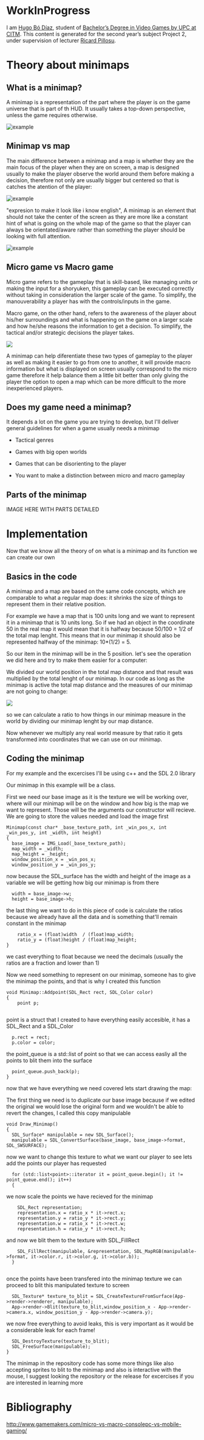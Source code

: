 # WorkInProgress

I am [Hugo Bó Díaz](https://www.linkedin.com/in/hugo-b%C3%B3-d%C3%ADaz-415628146/), student of [Bachelor’s Degree in Video Games by UPC at CITM](https://www.citm.upc.edu/ing/estudis/graus-videojocs/). This content is generated for the second year’s subject Project 2, under supervision of lecturer [Ricard Pillosu](https://es.linkedin.com/in/ricardpillosu).

# Theory about minimaps

## What is a minimap?

A minimap is a representation of the part where the player is on the game universe that is part of th HUD. It usually takes a top-down perspective, unless the game requires otherwise.

![example](https://imgur.com/epGRLl0.png)

## Minimap vs map

The main difference between a minimap and a map is whether they are the main focus of the player when they are on screen, a map is designed usually to make the player observe the world around them before making a decision, therefore not only are usually bigger but centered so that is catches the atention of the player:

![example](https://imgur.com/nSEaRJI.png)

"expresion to make it look like i know english", A minimap is an element that should not take the center of the screen as they are more like a constant hint of what is going on the whole map of the game so that the player can always be orientated/aware rather than something the player should be looking with full attention.

![example](https://imgur.com/Laowfq0.png)

## Micro game vs Macro game

Micro game refers to the gameplay that is skill-based, like managing units or making the input for a shoryuken, this gameplay can be executed correctly without taking in consideration the larger scale of the game. To simplify, the manouverability a player has with the controls/inputs in the game.

Macro game, on the other hand, refers to the awareness of the player about his/her surroundings and what is happening on the game on a larger scale and how he/she reasons the information to get a decision. To simplify, the tactical and/or strategic decisions the player takes.

![](https://imgur.com/2cDB3Nr.png)

A minimap can help diferentiate these two types of gameplay to the player as well as making it easier to go from one to another, it will provide macro information but what is displayed on screen usually correspond to the micro game therefore it help balance them a little bit better than only giving the player the option to open a map which can be more difficult to the more inexperienced players.

## Does my game need a minimap?

It depends a lot on the game you are trying to develop, but I'll deliver general guidelines for when a game usually needs a minimap 

- Tactical genres

- Games with big open worlds

- Games that can be disorienting to the player

- You want to make a distinction between micro and macro gameplay

## Parts of the minimap

IMAGE HERE WITH PARTS DETAILED

# Implementation

Now that we know all the theory of on what is a minimap and its function we can create our own

## Basics in the code

A minimap and a map are based on the same code concepts, which are comparable to what a regular map does: it shrinks the size of things to represent them in their relative position.

For example we have a map that is 100 units long and we want to represent it in a minimap that is 10 units long. So if we had an object in the coordinate 50 in the real map it would mean that it is halfway because 50/100 = 1/2 of the total map lenght. This means that in our minimap it should also be represented halfway of the minimap: 10*(1/2) = 5.

So our item in the minimap will be in the 5 position. let's see the operation we did here and try to make them easier for a computer:

We divided our world position in the total map distance and that result was multiplied by the total lenght of our minimap. In our code as long as the minimap is active the total map distance and the measures of our minimap are not going to change:

![](https://imgur.com/H49wFHR.png)

so we can calculate a ratio to how things in our minimap measure in the world by dividing our minimap lenght by our map distance.

Now whenever we multiply any real world measure by that ratio it gets transformed into coordinates that we can use on our minimap.

## Coding the minimap

For my example and the excercises I'll be using c++ and the SDL 2.0 library

Our minimap in this example will be a class.

First we need our base image as it is the texture we will be working over, where will our minimap will be on the window and how big is the map we want to represent. Those will be the arguments our constructor will recieve. We are going to store the values needed and load the image first

```
Minimap(const char* _base_texture_path, int _win_pos_x, int _win_pos_y, int _width, int height)
{
  base_image = IMG_Load(_base_texture_path);
  map_width = _width;
  map_height = _height;
  window_position_x = _win_pos_x;
  window_position_y = _win_pos_y;
 ```

now because the SDL_surface has the width and height of the image as a variable we will be getting how big our minimap is from there

```
  width = base_image->w;
  height = base_image->h;
```

the last thing we want to do in this piece of code is calculate the ratios because we already have all the data and is something that'll remain constant in the minimap


```
	ratio_x = (float)width	/ (float)map_width;
	ratio_y = (float)height	/ (float)map_height;
}
```

we cast everything to float because we need the decimals (usually the ratios are a fraction and lower than 1)

Now we need something to represent on our minimap, someone has to give the minimap the points, and that is why I created this function

```
void Minimap::Addpoint(SDL_Rect rect, SDL_Color color) 
{
	point p;
  
  ```
  point is a struct that I created to have everything easily accesible, it has a SDL_Rect and a SDL_Color
  ```
	p.rect = rect;
	p.color = color;
  ```
  the point_queue is a std::list of point so that we can access easliy all the points to blit them into the surface
  ```
	point_queue.push_back(p);
}
```
now that we have everything we need covered lets start drawing the map:

The first thing we need is to duplicate our base image because if we edited the original we would lose the original form and we wouldn't be able to revert the changes, I called this copy manipulable
```
void Draw_Minimap()
{
  SDL_Surface* manipulable = new SDL_Surface();
  manipulable = SDL_ConvertSurface(base_image, base_image->format, SDL_SWSURFACE);
```

now we want to change this texture to what we want our player to see lets add the points our player has requested

```
  for (std::list<point>::iterator it = point_queue.begin(); it != point_queue.end(); it++)
  {
```
we now scale the points we have recieved for the minimap

```
    SDL_Rect representation;
    representation.x = ratio_x * it->rect.x;
    representation.y = ratio_y * it->rect.y;
    representation.w = ratio_x * it->rect.w;
    representation.h = ratio_y * it->rect.h;
```
and now we blit them to the texture with SDL_FillRect
```
    SDL_FillRect(manipulable, &representation, SDL_MapRGB(manipulable->format, it->color.r, it->color.g, it->color.b));
  }
 
```
once the points have been transfered into the minimap texture we can proceed to blit this manipulated texture to screen
```
  SDL_Texture* texture_to_blit = SDL_CreateTextureFromSurface(App->render->renderer, manipulable);
  App->render->Blit(texture_to_blit,window_position_x - App->render->camera.x, window_position_y - App->render->camera.y);

```
we now free everything to avoid leaks, this is very important as it would be a considerable leak for each frame!
```
  SDL_DestroyTexture(texture_to_blit);
  SDL_FreeSurface(manipulable);
}

```

The minimap in the repository code has some more things like also accepting sprites to blit to the minimap and also is interactive with the mouse, I suggest looking the repository or the release for excercises if you are interested in learning more

# Bibliography

http://www.gamemakers.com/micro-vs-macro-consolepc-vs-mobile-gaming/
##
